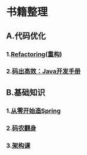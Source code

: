 # 书籍整理   

## A.代码优化        

### 1.[Refactoring(重构)](Refactoring/README.md)     

### 2.[码出高效：Java开发手册](Ali_Refactoring/README.md)   

## B.基础知识   

### 1.[从零开始造Spring](CreateSpring/README.md)     

### 2.[码农翻身](codeMan/README.md)    

### 3.[架构课](framework/README.md)  





